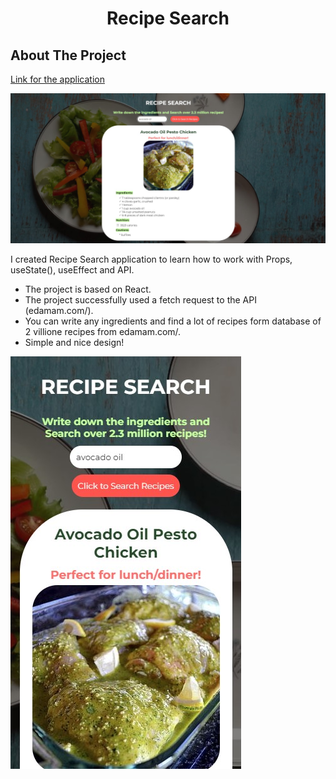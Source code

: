 <h1 align="center">Recipe Search</h1>

<!-- ABOUT THE PROJECT -->
## About The Project

[Link for the application](https://alesya-superfin-recipe-search.netlify.app/)

![Product Name Screen Shot](https://github.com/AlesyaSuperfin/recipe-search/blob/main/src/recipe-search.jpg)

I created Recipe Search application to learn how to work with Props, useState(), useEffect and API.

* The project is based on React.
* The project successfully used a fetch request to the API (edamam.com/).
* You can write any ingredients and find a lot of recipes form database of 2 villione recipes from edamam.com/.
* Simple and nice design!

![Product Name Screen Shot](https://github.com/AlesyaSuperfin/recipe-search/blob/main/src/recipe-search_mob.jpg)




